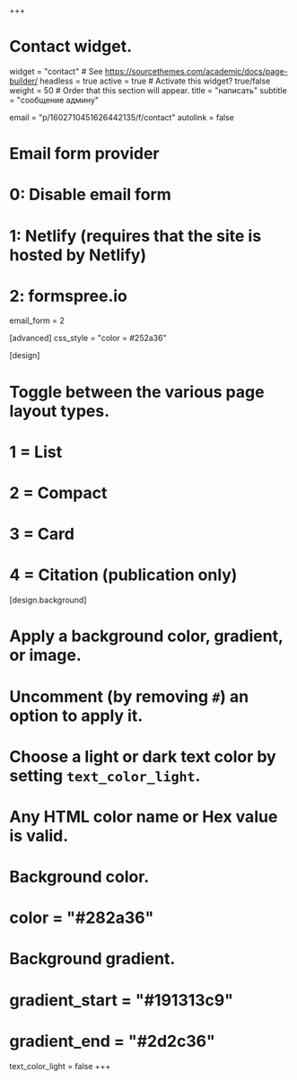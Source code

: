 +++
# Contact widget.
widget = "contact"  # See https://sourcethemes.com/academic/docs/page-builder/
headless = true
active = true  # Activate this widget? true/false
weight = 50  # Order that this section will appear.
title = "написать"
subtitle = "сообщение админу"

email = "p/1602710451626442135/f/contact"
autolink = false
# Email form provider
#   0: Disable email form
#   1: Netlify (requires that the site is hosted by Netlify)
#   2: formspree.io
email_form = 2

[advanced]
 css_style = "color = #252a36"

     
[design]
  # Toggle between the various page layout types.
  #   1 = List
  #   2 = Compact
  #   3 = Card
  #   4 = Citation (publication only)


[design.background]
  # Apply a background color, gradient, or image.
  #   Uncomment (by removing `#`) an option to apply it.
  #   Choose a light or dark text color by setting `text_color_light`.
  #   Any HTML color name or Hex value is valid.

  # Background color.
  # color = "#282a36"
  
  # Background gradient.
  # gradient_start = "#191313c9"
  # gradient_end = "#2d2c36"
  text_color_light = false
+++


